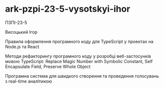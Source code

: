 # ark-pzpi-23-5-vysotskyi-ihor

ПЗПІ-23-5

Висоцький Ігор

Правила оформлення програмного коду для TypeScript у проектах на Node.js та React

Методи рефакторингу програмного коду у розробці веб-застосунків мовою TypeScript: Replace Magic Number with Symbolic Constant, Self Encapsulate Field, Preserve Whole Object

Програмна система для швидкого створення та проведення голосувань з real-time аналітикою
